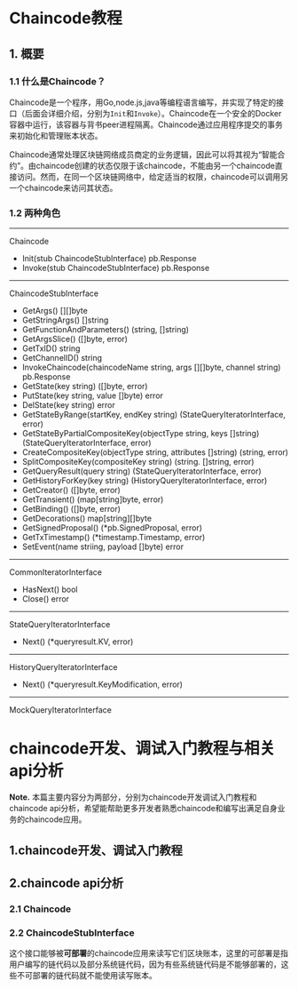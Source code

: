 # Chaincode教程

## 1. 概要

### 1.1 什么是Chaincode？

Chaincode是一个程序，用Go,node.js,java等编程语言编写，并实现了特定的接口（后面会详细介绍，分别为`Init`和`Invoke`）。Chaincode在一个安全的Docker容器中运行，该容器与背书peer进程隔离。Chaincode通过应用程序提交的事务来初始化和管理账本状态。

Chaincode通常处理区块链网络成员商定的业务逻辑，因此可以将其视为“智能合约”。由chaincode创建的状态仅限于该chaincode，不能由另一个chaincode直接访问。然而，在同一个区块链网络中，给定适当的权限，chaincode可以调用另一个chaincode来访问其状态。

### 1.2 两种角色



---

Chaincode

+ Init(stub ChaincodeStubInterface) pb.Response
+ Invoke(stub ChaincodeStubInterface) pb.Response

---

ChaincodeStubInterface

+ GetArgs() [][]byte
+ GetStringArgs() []string
+ GetFunctionAndParameters() (string, []string)
+ GetArgsSlice() ([]byte, error)
+ GetTxID() string
+ GetChannelID() string
+ InvokeChaincode(chaincodeName string, args [][]byte, channel string) pb.Response
+ GetState(key string) ([]byte, error)
+ PutState(key string, value []byte) error
+ DelState(key string) error
+ GetStateByRange(startKey, endKey string) (StateQueryIteratorInterface, error)
+ GetStateByPartialCompositeKey(objectType string, keys []string) (StateQueryIteratorInterface, error)
+ CreateCompositeKey(objectType string, attributes []string) (string, error)
+ SplitCompositeKey(compositeKey string) (string. []string, error)
+ GetQueryResult(query string) (StateQueryIteratorInterface, error)
+ GetHistoryForKey(key string) (HistoryQueryIteratorInterface, error)
+ GetCreator() ([]byte, error)
+ GetTransient() (map[string]byte, error)
+ GetBinding() ([]byte, error)
+ GetDecorations() map[string][]byte
+ GetSignedProposal() (*pb.SignedProposal, error)
+ GetTxTimestamp() (*timestamp.Timestamp, error)
+ SetEvent(name striing, payload []byte) error


---

CommonIteratorInterface

+ HasNext() bool
+ Close() error

---


StateQueryIteratorInterface

+ Next() (*queryresult.KV, error)


---


HistoryQueryIteratorInterface

+ Next() (*queryresult.KeyModification, error)


---


MockQueryIteratorInterface


# chaincode开发、调试入门教程与相关api分析

**Note.** 本篇主要内容分为两部分，分别为chaincode开发调试入门教程和chaincode api分析，希望能帮助更多开发者熟悉chaincode和编写出满足自身业务的chaincode应用。

## 1.chaincode开发、调试入门教程



## 2.chaincode api分析

### 2.1 Chaincode 



### 2.2 ChaincodeStubInterface 

这个接口能够被**可部署**的chaincode应用来读写它们区块账本，这里的可部署是指用户编写的链代码以及部分系统链代码，因为有些系统链代码是不能够部署的，这些不可部署的链代码就不能使用读写账本。





